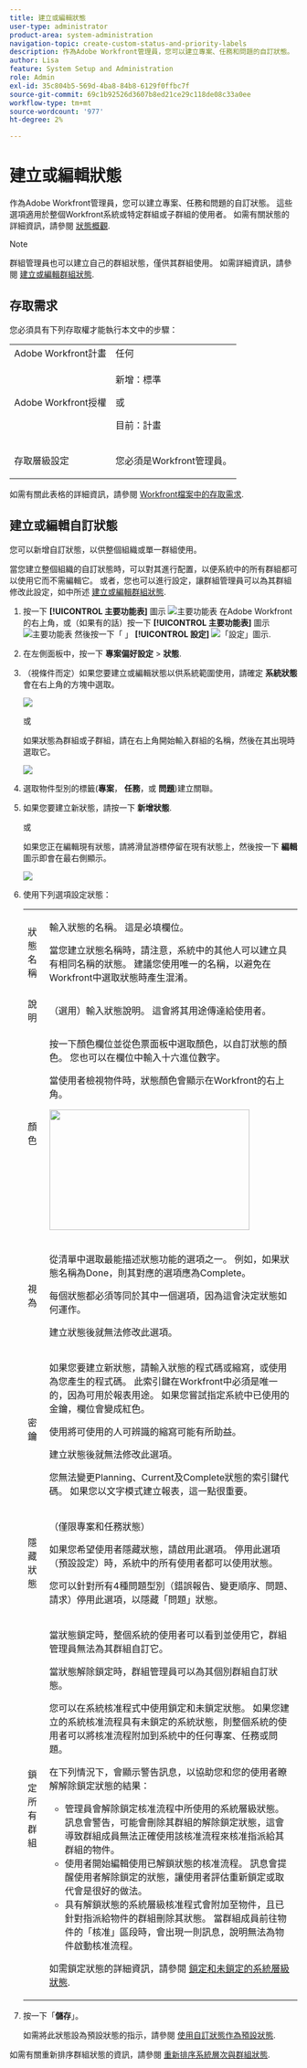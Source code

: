 ```yaml
---
title: 建立或編輯狀態
user-type: administrator
product-area: system-administration
navigation-topic: create-custom-status-and-priority-labels
description: 作為Adobe Workfront管理員，您可以建立專案、任務和問題的自訂狀態。
author: Lisa
feature: System Setup and Administration
role: Admin
exl-id: 35c804b5-569d-4ba8-84b8-6129f0ffbc7f
source-git-commit: 69c1b92526d3607b8ed21ce29c118de08c33a0ee
workflow-type: tm+mt
source-wordcount: '977'
ht-degree: 2%

---
```


# 建立或編輯狀態

<!-- Audited: 1/2024 -->

<!--DON'T DELETE, DRAFT OR HIDE THIS ARTICLE. IT IS LINKED TO THE PRODUCT THROUGH CONTEXT SENSITIVE HELP LINKS.-->

作為Adobe Workfront管理員，您可以建立專案、任務和問題的自訂狀態。 這些選項適用於整個Workfront系統或特定群組或子群組的使用者。 如需有關狀態的詳細資訊，請參閱 [狀態概觀](../../../administration-and-setup/customize-workfront/creating-custom-status-and-priority-labels/statuses-overview.md).

>[!NOTE]
>
>群組管理員也可以建立自己的群組狀態，僅供其群組使用。 如需詳細資訊，請參閱 [建立或編輯群組狀態](../../../administration-and-setup/manage-groups/manage-group-statuses/create-or-edit-a-group-status.md).

## 存取需求

您必須具有下列存取權才能執行本文中的步驟：

<table style="table-layout:auto"> 
 <col> 
 <col> 
 <tbody> 
  <tr> 
   <td role="rowheader">Adobe Workfront計畫</td> 
   <td>任何</td> 
  </tr> 
  <tr> 
   <td role="rowheader">Adobe Workfront授權</td> 
   <td>
     <p>新增：標準</p>
     <p>或</p>
     <p>目前：計畫</p>
   </td> 
  </tr> 
  <tr> 
   <td role="rowheader">存取層級設定</td> 
   <td> <p>您必須是Workfront管理員。</p>  </td> 
  </tr> 
 </tbody> 
</table>

如需有關此表格的詳細資訊，請參閱 [Workfront檔案中的存取需求](/help/quicksilver/administration-and-setup/add-users/access-levels-and-object-permissions/access-level-requirements-in-documentation.md).

## 建立或編輯自訂狀態

您可以新增自訂狀態，以供整個組織或單一群組使用。

當您建立整個組織的自訂狀態時，可以對其進行配置，以便系統中的所有群組都可以使用它而不需編輯它。 或者，您也可以進行設定，讓群組管理員可以為其群組修改此設定，如中所述 [建立或編輯群組狀態](../../../administration-and-setup/manage-groups/manage-group-statuses/create-or-edit-a-group-status.md).

1. 按一下 **[!UICONTROL 主要功能表]** 圖示 ![主要功能表](/help/_includes/assets/main-menu-icon.png) 在Adobe Workfront的右上角，或（如果有的話）按一下 **[!UICONTROL 主要功能表]** 圖示 ![主要功能表](/help/_includes/assets/main-menu-icon-left-nav.png) 然後按一下「 」 **[!UICONTROL 設定]** ![「設定」圖示](/help/_includes/assets/gear-icon-setup.png).

1. 在左側面板中，按一下 **專案偏好設定** > **狀態**.

1. （視條件而定）如果您要建立或編輯狀態以供系統範圍使用，請確定 **系統狀態** 會在右上角的方塊中選取。

   ![](assets/system-statuses-in-upper-rt-corner-new.jpg)

   或

   如果狀態為群組或子群組，請在右上角開始輸入群組的名稱，然後在其出現時選取它。

   ![](assets/system-statuses-in-upper-rt-corner-group.jpg)

1. 選取物件型別的標籤(**專案**， **任務**，或 **問題**)建立關聯。

1. 如果您要建立新狀態，請按一下 **新增狀態**.

   或

   如果您正在編輯現有狀態，請將滑鼠游標停留在現有狀態上，然後按一下 **編輯** 圖示即會在最右側顯示。

   ![](assets/custom-status-edit.png)

1. 使用下列選項設定狀態：

   <table style="table-layout:auto"> 
    <col> 
    <col> 
    <tbody> 
     <tr> 
      <td role="rowheader">狀態名稱</td> 
      <td> <p>輸入狀態的名稱。 這是必填欄位。</p> <p>當您建立狀態名稱時，請注意，系統中的其他人可以建立具有相同名稱的狀態。 建議您使用唯一的名稱，以避免在Workfront中選取狀態時產生混淆。</p> </td> 
     </tr> 
     <tr> 
      <td role="rowheader">說明</td> 
      <td>（選用）輸入狀態說明。 這會將其用途傳達給使用者。</td> 
     </tr> 
     <tr> 
      <td role="rowheader">顏色</td> 
      <td> <p>按一下顏色欄位並從色票面板中選取顏色，以自訂狀態的顏色。 您也可以在欄位中輸入十六進位數字。</p> <p>當使用者檢視物件時，狀態顏色會顯示在Workfront的右上角。</p> <img src="assets/status-color.png" style="width: 350;height: 211;"> </p> </td> 
     </tr> 
     <tr> 
      <td role="rowheader">視為</td> 
      <td> <p>從清單中選取最能描述狀態功能的選項之一。 例如，如果狀態名稱為Done，則其對應的選項應為Complete。</p> <p>每個狀態都必須等同於其中一個選項，因為這會決定狀態如何運作。</p> <p>建立狀態後就無法修改此選項。</p> </td> 
     </tr> 
     <tr> 
      <td role="rowheader">密鑰</td> 
      <td> <p>如果您要建立新狀態，請輸入狀態的程式碼或縮寫，或使用為您產生的程式碼。 此索引鍵在Workfront中必須是唯一的，因為可用於報表用途。 如果您嘗試指定系統中已使用的金鑰，欄位會變成紅色。</p> <p>使用將可使用的人可辨識的縮寫可能有所助益。</p> <p>建立狀態後就無法修改此選項。</p> <p>您無法變更Planning、Current及Complete狀態的索引鍵代碼。 如果您以文字模式建立報表，這一點很重要。</p> </td> 
     </tr> 
     <tr> 
      <td role="rowheader">隱藏狀態</td> 
      <td> <p>（僅限專案和任務狀態）</p> <p>如果您希望使用者隱藏狀態，請啟用此選項。 停用此選項（預設設定）時，系統中的所有使用者都可以使用狀態。</p> <p>您可以針對所有4種問題型別（錯誤報告、變更順序、問題、請求）停用此選項，以隱藏「問題」狀態。</p> </td> 
     </tr> 
     <tr> 
      <td role="rowheader">鎖定所有群組</td> 
      <td>
       <p>當狀態鎖定時，整個系統的使用者可以看到並使用它，群組管理員無法為其群組自訂它。</p> 
       <p>當狀態解除鎖定時，群組管理員可以為其個別群組自訂狀態。</p>

   <div>
       <p>您可以在系統核准程式中使用鎖定和未鎖定狀態。 如果您建立的系統核准流程具有未鎖定的系統狀態，則整個系統的使用者可以將核准流程附加到系統中的任何專案、任務或問題。</p>
       <p> 在下列情況下，會顯示警告訊息，以協助您和您的使用者瞭解解除鎖定狀態的結果：</p>
       <ul>
       <li>管理員會解除鎖定核准流程中所使用的系統層級狀態。 訊息會警告，可能會刪除其群組的解除鎖定狀態，這會導致群組成員無法正確使用該核准流程來核准指派給其群組的物件。</li>
       <li>使用者開始編輯使用已解鎖狀態的核准流程。 訊息會提醒使用者解除鎖定的狀態，讓使用者評估重新鎖定或取代會是很好的做法。</li>
       <li>具有解鎖狀態的系統層級核准程式會附加至物件，且已針對指派給物件的群組刪除其狀態。 當群組成員前往物件的「核准」區段時，會出現一則訊息，說明無法為物件啟動核准流程。</li>
       </ul>
       <p>如需鎖定狀態的詳細資訊，請參閱 <a href="../../../administration-and-setup/customize-workfront/creating-custom-status-and-priority-labels/lock-or-unlock-a-custom-system-level-status.md" class="MCXref xref">鎖定和未鎖定的系統層級狀態</a>.</p>
       </div>
      </td>
     </tr> 
    </tbody> 
   </table>

1. 按一下「**儲存**」。

   如需將此狀態設為預設狀態的指示，請參閱 [使用自訂狀態作為預設狀態](../../../administration-and-setup/customize-workfront/creating-custom-status-and-priority-labels/use-custom-statuses-as-default-statuses.md).

如需有關重新排序群組狀態的資訊，請參閱 [重新排序系統層次與群組狀態](../../../administration-and-setup/customize-workfront/creating-custom-status-and-priority-labels/reorder-system-statuses.md).
